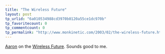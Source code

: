 ```yaml
---
title: "The Wireless Future"
layout: post
tp_urlid: "6a010534988cd3970b0120a55ce1dc970b"
tp_favoritecount: 0
tp_commentcount: 0
tp_permalink: "http://www.monkinetic.com/2003/02/the-wireless-future.html"
---
```

<a href="http://www.aaronsw.com/weblog/">Aaron</a> on the <a href="http://www.aaronsw.com/weblog/000842">Wireless Future</a>. Sounds good to me.
